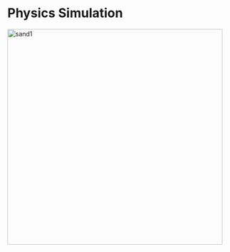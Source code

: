 # Physics Simulation
<img width="483" alt="sand1" src="https://user-images.githubusercontent.com/31792170/173203009-ce7dba54-b1a0-45be-b66a-5da22430fd2c.png">
